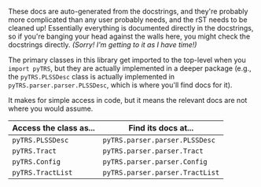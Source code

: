 These docs are auto-generated from the docstrings, and they're probably more complicated than any user probably needs, and the rST needs to be cleaned up! Essentially everything is documented directly in the docstrings, so if you're banging your head against the walls here, you might check the docstrings directly.  *(Sorry! I'm getting to it as I have time!)*

The primary classes in this library get imported to the top-level when you `import pyTRS`, but they are actually implemented in a deeper package (e.g., the `pyTRS.PLSSDesc` class is actually implemented in `pyTRS.parser.parser.PLSSDesc`, which is where you'll find docs for it).

It makes for simple access in code, but it means the relevant docs are not where you would assume.

|Access the class as...	|Find its docs at...				|
|-----------------------|-----------------------------------|
|`pyTRS.PLSSDesc` 		| `pyTRS.parser.parser.PLSSDesc`	|
|`pyTRS.Tract` 			| `pyTRS.parser.parser.Tract`		|
|`pyTRS.Config` 		| `pyTRS.parser.parser.Config`		|
|`pyTRS.TractList` 		| `pyTRS.parser.parser.TractList`	|


